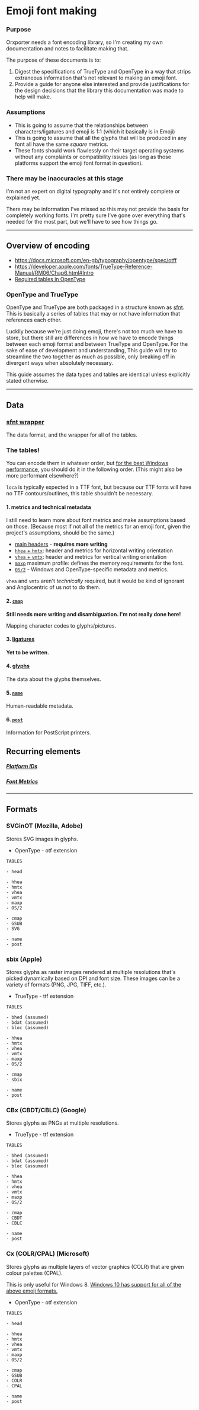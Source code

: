 # Emoji font making

### Purpose

Orxporter needs a font encoding library, so I'm creating my own documentation and notes to facilitate making that.

The purpose of these documents is to:

1. Digest the specifications of TrueType and OpenType in a way that strips extraneous information that's not relevant to making an emoji font.
2. Provide a guide for anyone else interested and provide justifications for the design decisions that the library this documentation was made to help will make.


### Assumptions

- This is going to assume that the relationships between characters/ligatures and emoji is 1:1 (which it basically is in Emoji)
- This is going to assume that all the glyphs that will be produced in any font all have the same *square* metrics.
- These fonts should work flawlessly on their target operating systems without any complaints or compatibility issues (as long as those platforms support the emoji font format in question).


### There may be inaccuracies at this stage

I'm not an expert on digital typography and it's not entirely complete or explained yet.

There may be information I've missed so this may not provide the basis for completely working fonts. I'm pretty sure I've gone over everything that's needed for the most part, but we'll have to see how things go.


-------

## Overview of encoding

- https://docs.microsoft.com/en-gb/typography/opentype/spec/otff
- https://developer.apple.com/fonts/TrueType-Reference-Manual/RM06/Chap6.html#Intro
- [Required tables in OpenType](https://docs.microsoft.com/en-gb/typography/opentype/spec/otff#required-tables)

### OpenType and TrueType

OpenType and TrueType are both packaged in a structure known as [sfnt](https://en.wikipedia.org/wiki/SFNT). This is basically a series of tables that may or not have information that references each other.

Luckily because we're just doing emoji, there's not too much we have to store, but there still are differences in how we have to encode things between each emoji format and between TrueType and OpenType. For the sake of ease of development and understanding, This guide will try to streamline the two together as much as possible, only breaking off in divergent ways when absolutely necessary.

This guide assumes the data types and tables are identical unless explicitly stated otherwise.


-------

## Data

### [sfnt wrapper](data/sfnt.md)

The data format, and the wrapper for all of the tables.


### The tables!

You can encode them in whatever order, but [for the best Windows performance](https://docs.microsoft.com/en-gb/typography/opentype/spec/recom#optimized-table-ordering), you should do it in the following order. (This might also be more performant elsewhere?)

`loca` is typically expected in a TTF font, but because our TTF fonts will have no TTF contours/outlines, this table shouldn't be necessary.


#### 1. metrics and technical metadata

I still need to learn more about font metrics and make assumptions based on those. (Because most if not all of the metrics for an emoji font, given the project's assumptions, should be the same.)

- [main headers](tables/header.md) - **requires more writing**
- [`hhea` + `hmtx`](tables/horizontal_metrics.md): header and metrics for horizontal writing orientation
- [`vhea` + `vmtx`](tables/vertical_metrics.md): header and metrics for vertical writing orientation
- [`maxp`](tables/maxp.md) maximum profile: defines the memory requirements for the font.
- [`OS/2`](tables/os_2.md) - Windows and OpenType-specific metadata and metrics.

`vhea` and `vmtx` aren't *technically* required, but it would be kind of ignorant and Anglocentric of us not to do them.

#### 2. [`cmap`](tables/cmap.md)

**Still needs more writing and disambiguation. I'm not really done here!**

Mapping character codes to glyphs/pictures.

#### 3. [ligatures](tables/ligatures.md)

**Yet to be written.**

#### 4. [glyphs](tables/glyphs.md)

The data about the glyphs themselves.


#### 5. [`name`](tables/name.md)

Human-readable metadata.

#### 6. [`post`](tables/post.md)


Information for PostScript printers.


## Recurring elements

##### [Platform IDs](data/platform-ids.md)

##### [Font Metrics](data/metrics.md)


-----


## Formats

### SVGinOT (Mozilla, Adobe)

Stores SVG images in glyphs.

- OpenType - otf extension

```
TABLES

- head

- hhea
- hmtx
- vhea
- vmtx
- maxp
- OS/2

- cmap
- GSUB
- SVG

- name
- post

```

### sbix (Apple)
Stores glyphs as raster images rendered at multiple resolutions that's picked dynamically based on DPI and font size. These images can be a variety of formats (PNG, JPG, TIFF, etc.).

- TrueType - ttf extension


```
TABLES

- bhed (assumed)
- bdat (assumed)
- bloc (assumed)

- hhea
- hmtx
- vhea
- vmtx
- maxp
- OS/2

- cmap
- sbix

- name
- post

```



### CBx (CBDT/CBLC) (Google)
Stores glyphs as PNGs at multiple resolutions.

- TrueType - ttf extension

```
TABLES

- bhed (assumed)
- bdat (assumed)
- bloc (assumed)

- hhea
- hmtx
- vhea
- vmtx
- maxp
- OS/2

- cmap
- CBDT
- CBLC

- name
- post

```


### Cx (COLR/CPAL) (Microsoft)
Stores glyphs as multiple layers of vector graphics (COLR) that are given colour palettes (CPAL).

This is only useful for Windows 8. [Windows 10 has support for all of the above emoji formats.](https://docs.microsoft.com/en-gb/windows/desktop/DirectWrite/what-s-new-in-directwrite-for-windows-8-consumer-preview#what_s_new_for_windows_10_anniversary_update)

- OpenType - otf extension



```
TABLES

- head

- hhea
- hmtx
- vhea
- vmtx
- maxp
- OS/2

- cmap
- GSUB
- COLR
- CPAL

- name
- post

```
